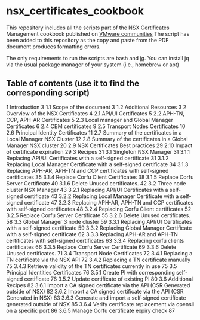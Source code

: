 # nsx_certificates_cookbook
This repository includes all the scripts part of the NSX Certificates Management cookbook published on [VMware communities](https://communities.vmware.com/t5/VMware-NSX-Documents/NSX-Certifcates-Management-Cookbook/ta-p/2992832)
The script has been added to this repository as the copy and paste from the PDF document produces formatting errors.

The only requirements to run the scripts are bash and [jq](https://jqlang.github.io/jq/). You can install jq via the usual package manager of your system (i.e., homebrew or apt)

## Table of contents (use it to find the corresponding script)

1	Introduction	3
1.1	Scope of the document	3
1.2	Additional Resources	3
2	Overview of the NSX Certificates	4
2.1	API/UI Certificates	5
2.2	APH-TN, CCP, APH-AR Certificates	5
2.3	Local manager and Global Manager Certificates	6
2.4	CBM certificates	9
2.5	Transport Nodes Certificates	10
2.6	Principal Identity Certificates	11
2.7	Summary of the certificates in a Local Manager NSX Cluster	12
2.8	Summary of the certificates in a Global Manager NSX cluster	20
2.9	NSX Certificates Best practices	29
2.10	Impact of certificate expiration	29
3	Recipes	31
3.1	Singleton NSX Manager	31
3.1.1	Replacing API/UI Certificates with a self-signed certificate	31
3.1.2	Replacing Local Manager Certificate with a self-signed certificate	34
3.1.3	Replacing  APH-AR, APH-TN and CCP certificates with self-signed certificates	35
3.1.4	Replace Corfu Client Certificates	38
3.1.5	Replace Corfu Server Certificate	40
3.1.6	Delete Unused certificates.	42
3.2	Three node cluster NSX Manager	43
3.2.1	Replacing API/UI Certificates with a self-signed certificate	43
3.2.2	Replacing Local Manager Certificate with a self-signed certificate	47
3.2.3	Replacing APH-AR, APH-TN and CCP certificates with self-signed certificates	48
3.2.4	Replacing Corfu Client certificates	52
3.2.5	Replace Corfu Server Certificate	55
3.2.6	Delete Unused certificates.	58
3.3	Global Manager 3 node cluster	59
3.3.1	Replacing API/UI Certificates with a self-signed certificate	59
3.3.2	Replacing Global Manager Certificate with a self-signed certificate	62
3.3.3	Replacing  APH-AR and APH-TN certificates with self-signed certificates	63
3.3.4	Replacing corfu clients certificates	66
3.3.5	Replace Corfu Server Certificate	69
3.3.6	Delete Unused certificates.	71
3.4	Transport Node Certificates	72
3.4.1	Replacing a TN certificate via the NSX API	72
3.4.2	Replacing a TN certificate manually	75
3.4.3	Retrieve validity of the TN certificates currently in use	75
3.5	Principal Identities Certificates	76
3.5.1	Create PI with corresponding self-signed certificate	76
3.5.2	Update certificate of existing PI	80
3.6	Additional Recipes	82
3.6.1	Import a CA signed certificate via the API (CSR Generated outside of NSX)	82
3.6.2	Import a CA signed certificate via the API (CSR Generated in NSX)	83
3.6.3	Generate and import a self-signed certificate generated outside of NSX	85
3.6.4	Verify certificate replacement via opensll on a specific port	86
3.6.5	Manage Corfu certificate expiry check	87

